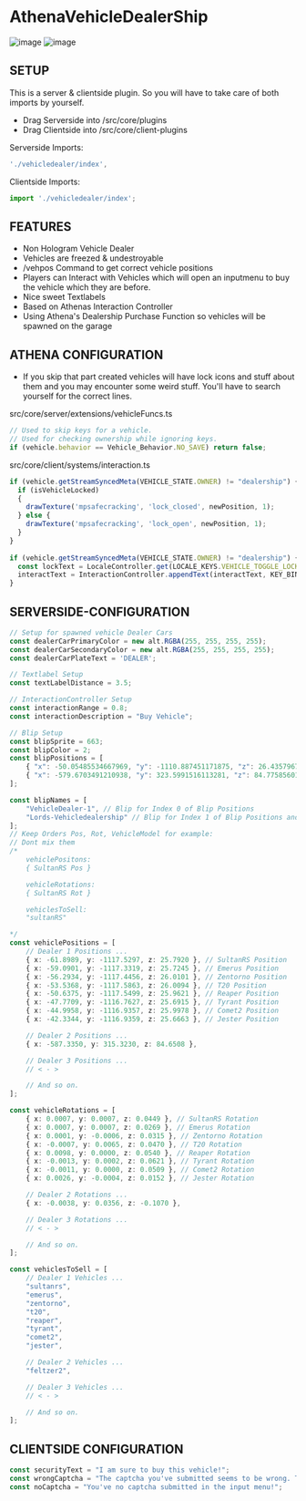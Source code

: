 # AthenaVehicleDealerShip

![image](https://user-images.githubusercontent.com/82890183/132778013-76c971fa-657b-4458-9233-23466d326d74.png)
![image](https://user-images.githubusercontent.com/82890183/132778372-38b29787-e52f-4ba8-b036-a2af74e05417.png)

## SETUP
This is a server & clientside plugin. So you will have to take care of both imports by yourself.
- Drag Serverside into /src/core/plugins
- Drag Clientside into /src/core/client-plugins

Serverside Imports:
```typescript 
'./vehicledealer/index',
```
Clientside Imports: 
````typescript
import './vehicledealer/index';
````

## FEATURES
- Non Hologram Vehicle Dealer
- Vehicles are freezed & undestroyable
- /vehpos Command to get correct vehicle positions
- Players can Interact with Vehicles which will open an inputmenu to buy the vehicle which they are before.
- Nice sweet Textlabels
- Based on Athenas Interaction Controller
- Using Athena's Dealership Purchase Function so vehicles will be spawned on the garage

## ATHENA CONFIGURATION 
- If you skip that part created vehicles will have lock icons and stuff about them and you may encounter some weird stuff. You'll have to search yourself for the correct lines.

src/core/server/extensions/vehicleFuncs.ts
```typescript
// Used to skip keys for a vehicle.
// Used for checking ownership while ignoring keys.
if (vehicle.behavior == Vehicle_Behavior.NO_SAVE) return false;
```

src/core/client/systems/interaction.ts
```typescript
if (vehicle.getStreamSyncedMeta(VEHICLE_STATE.OWNER) != "dealership") {
  if (isVehicleLocked) 
  {
    drawTexture('mpsafecracking', 'lock_closed', newPosition, 1);
  } else {
    drawTexture('mpsafecracking', 'lock_open', newPosition, 1);
  }
}
                
if (vehicle.getStreamSyncedMeta(VEHICLE_STATE.OWNER) != "dealership") {
  const lockText = LocaleController.get(LOCALE_KEYS.VEHICLE_TOGGLE_LOCK);
  interactText = InteractionController.appendText(interactText, KEY_BINDS.VEHICLE_LOCK, lockText);
}
```


## SERVERSIDE-CONFIGURATION

```typescript
// Setup for spawned vehicle Dealer Cars
const dealerCarPrimaryColor = new alt.RGBA(255, 255, 255, 255);
const dealerCarSecondaryColor = new alt.RGBA(255, 255, 255, 255);
const dealerCarPlateText = 'DEALER';

// Textlabel Setup
const textLabelDistance = 3.5;

// InteractionController Setup
const interactionRange = 0.8;
const interactionDescription = "Buy Vehicle";

// Blip Setup
const blipSprite = 663;
const blipColor = 2;
const blipPositions = [
    { "x": -50.05485534667969, "y": -1110.887451171875, "z": 26.4357967376709 }, // Index 0
    { "x": -579.6703491210938, "y": 323.5991516113281, "z": 84.7758560180664 } // Index 1 and so on.....
];

const blipNames = [
    "VehicleDealer-1", // Blip for Index 0 of Blip Positions
    "Lords-Vehicledealership" // Blip for Index 1 of Blip Positions and so on.
];
// Keep Orders Pos, Rot, VehicleModel for example:
// Dont mix them
/* 
    vehiclePositons:
    { SultanRS Pos }

    vehicleRotations: 
    { SultanRS Rot }

    vehiclesToSell:
    "sultanRS"

*/
const vehiclePositions = [
    // Dealer 1 Positions ...
    { x: -61.8989, y: -1117.5297, z: 25.7920 }, // SultanRS Position
    { x: -59.0901, y: -1117.3319, z: 25.7245 }, // Emerus Position
    { x: -56.2934, y: -1117.4456, z: 26.0101 }, // Zentorno Position
    { x: -53.5368, y: -1117.5863, z: 26.0094 }, // T20 Position
    { x: -50.6375, y: -1117.5499, z: 25.9621 }, // Reaper Position
    { x: -47.7709, y: -1116.7627, z: 25.6915 }, // Tyrant Position
    { x: -44.9958, y: -1116.9357, z: 25.9978 }, // Comet2 Position
    { x: -42.3344, y: -1116.9359, z: 25.6663 }, // Jester Position

    // Dealer 2 Positions ...
    { x: -587.3350, y: 315.3230, z: 84.6508 },

    // Dealer 3 Positions ...
    // < - >

    // And so on.
];

const vehicleRotations = [
    { x: 0.0007, y: 0.0007, z: 0.0449 }, // SultanRS Rotation
    { x: 0.0007, y: 0.0007, z: 0.0269 }, // Emerus Rotation
    { x: 0.0001, y: -0.0006, z: 0.0315 }, // Zentorno Rotation
    { x: -0.0007, y: 0.0065, z: 0.0470 }, // T20 Rotation
    { x: 0.0098, y: 0.0000, z: 0.0540 }, // Reaper Rotation
    { x: -0.0013, y: 0.0002, z: 0.0621 }, // Tyrant Rotation
    { x: -0.0011, y: 0.0000, z: 0.0509 }, // Comet2 Rotation
    { x: 0.0026, y: -0.0004, z: 0.0152 }, // Jester Rotation

    // Dealer 2 Rotations ...
    { x: -0.0038, y: 0.0356, z: -0.1070 },

    // Dealer 3 Rotations ...
    // < - >

    // And so on.
];

const vehiclesToSell = [
    // Dealer 1 Vehicles ...
    "sultanrs",
    "emerus",
    "zentorno",
    "t20",
    "reaper",
    "tyrant",
    "comet2",
    "jester",

    // Dealer 2 Vehicles ...
    "feltzer2",

    // Dealer 3 Vehicles ...
    // < - >

    // And so on.
];

```

## CLIENTSIDE CONFIGURATION
```typescript
const securityText = "I am sure to buy this vehicle!";
const wrongCaptcha = "The captcha you've submitted seems to be wrong. Try again.";
const noCaptcha = "You've no captcha submitted in the input menu!";
```
